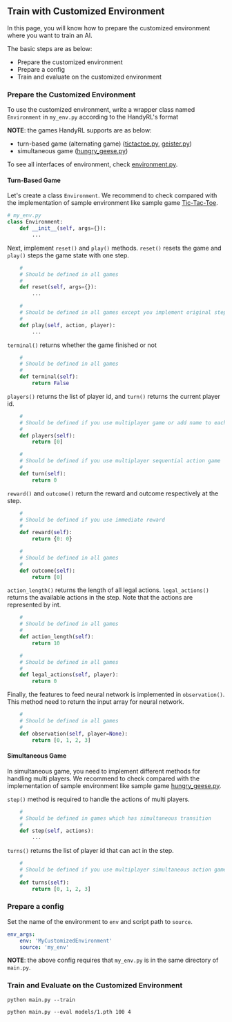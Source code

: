 ## Train with Customized Environment

In this page, you will know how to prepare the customized environment where you want to train an AI.

The basic steps are as below:
* Prepare the customized environment
* Prepare a config
* Train and evaluate on the customized environment

### Prepare the Customized Environment

To use the customized environment, write a wrapper class named `Environment` in `my_env.py` according to the HandyRL's format

**NOTE**: the games HandyRL supports are as below:
* turn-based game (alternating game) ([tictactoe.py](/handyrl/envs/tictactoe.py), [geister.py](/handyrl/envs/geister.py))
* simultaneous game ([hungry_geese.py](/handyrl/envs/kaggle/hungry_geese.py))

To see all interfaces of environment, check [environment.py](/handyrl/environment.py).

#### Turn-Based Game

Let's create a class `Environment`. We recommend to check compared with the implementation of sample environment like sample game [Tic-Tac-Toe](/handyrl/envs/tictactoe.py).

```python
# my_env.py
class Environment:
    def __init__(self, args={}):
        ...
```

Next, implement `reset()` and `play()` methods. `reset()` resets the game and `play()` steps the game state with one step.

```python
    #
    # Should be defined in all games
    #
    def reset(self, args={}):
        ...

    #
    # Should be defined in all games except you implement original step() function
    #
    def play(self, action, player):
        ...
```

`terminal()` returns whether the game finished or not
```py
    #
    # Should be defined in all games
    #
    def terminal(self):
        return False
```

`players()` returns the list of player id, and `turn()` returns the current player id.
```py
    #
    # Should be defined if you use multiplayer game or add name to each player
    #
    def players(self):
        return [0]

    #
    # Should be defined if you use multiplayer sequential action game
    #
    def turn(self):
        return 0
```

`reward()` and `outcome()` return the reward and outcome respectively at the step.
```py
    #
    # Should be defined if you use immediate reward
    #
    def reward(self):
        return {0: 0}

    #
    # Should be defined in all games
    #
    def outcome(self):
        return [0]
```

`action_length()` returns the length of all legal actions. `legal_actions()` returns the available actions in the step. Note that the actions are represented by int.
```py
    #
    # Should be defined in all games
    #
    def action_length(self):
        return 10

    #
    # Should be defined in all games
    #
    def legal_actions(self, player):
        return 0
```

Finally, the features to feed neural network is implemented in `observation()`. This method need to return the input array for neural network.
```py
    #
    # Should be defined in all games
    #
    def observation(self, player=None):
        return [0, 1, 2, 3]
```

#### Simultaneous Game

In simultaneous game, you need to implement different methods for handling multi players. We recommend to check compared with the implementation of sample environment like sample game [hungry_geese.py](/handyrl/envs/kaggle/hungry_geese.py).

`step()` method is required to handle the actions of multi players.
```py
    #
    # Should be defined in games which has simultaneous transition
    #
    def step(self, actions):
        ...
```

`turns()` returns the list of player id that can act in the step.
```py
    #
    # Should be defined if you use multiplayer simultaneous action game
    #
    def turns(self):
        return [0, 1, 2, 3]
```


### Prepare a config

Set the name of the environment to `env` and script path to `source`.

```yaml
env_args:
    env: 'MyCustomizedEnvironment'
    source: 'my_env'
```

**NOTE**: the above config requires that `my_env.py` is in the same directory of `main.py`.

### Train and Evaluate on the Customized Environment

```
python main.py --train
```

```
python main.py --eval models/1.pth 100 4
```
